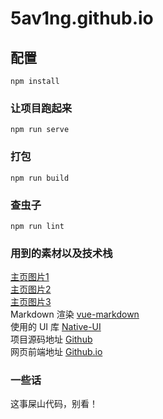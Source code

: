 # 5av1ng.github.io

## 配置

```
npm install
```

### 让项目跑起来

```
npm run serve
```

### 打包

```
npm run build
```

### 查虫子

```
npm run lint
```

### 用到的素材以及技术栈

[主页图片1](https://unsplash.com/photos/1iUKh12z8U0)  
[主页图片2](https://unsplash.com/photos/q10VITrVYUM)  
[主页图片3](https://unsplash.com/photos/K0VLuATuQ9o)  
Markdown 渲染 [vue-markdown](https://zhaoxuhui1122.github.io/vue-markdown-docs/)   
使用的 UI 库 [Native-UI](https://www.naiveui.com/)  
项目源码地址 [Github](https://github.com/5av1ng/5av1ng.web)  
网页前端地址 [Github.io](https://github.com/5av1ng/5av1ng.github.io)  

### 一些话

这事屎山代码，别看！